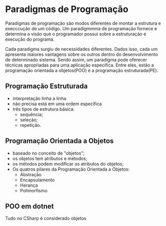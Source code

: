 # Paradigmas de Programação

Paradigmas de programação são modos diferentes de montar a estrutura e execccução de um código. Um paradigmmma de programação fornece e determina a visão que o programador possui sobre a estruturação e execução do programa.

Cada paradigma surgiu de necessidades diferentes. Dados isso, cada um apresenta maiores vantagens sobre os outros dentro do desenvolvimento de determinado sistema. Sendo assim, um paradigma pode oferecer técnicas apropriadas para uma aplicação específica. Entre eles, estão a programação orientada a objetos(POO) e a programação estruturada(PE).

## Programação Estruturada

- interpretação linha a linha
- não precisa está em uma ordem especifica
- três tipos de estrutura básica:
  - sequência;
  - seleção;
  - repetição.

## Programação Orientada a Objetos

- baseado no conceito de "objetos";
- os objetos tem atributos e métodos;
- os métodos podem modificar os atributos do objetos;
- Os quatros pilares da Programação Orientada a Objetos:
  - Abstração
  - Encapsulamento
  - Herança
  - Polimorfismo

## POO em dotnet

Tudo no CSharp é considerado objetos

